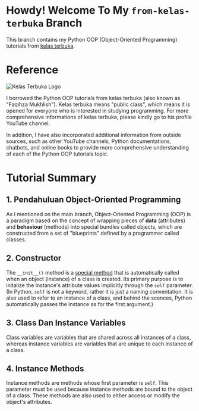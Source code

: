 # Howdy! Welcome To My `from-kelas-terbuka` Branch

This branch contains my Python OOP (Object-Oriented Programming) tutorials from [kelas terbuka](www.youtube.com/@KelasTerbuka). 

# Reference

![Kelas Terbuka Logo](https://avatars.githubusercontent.com/u/36947813?s=200&v=4)

I borrowed the Python OOP tutorials from kelas terbuka (also known as "Faqihza Mukhlish"). Kelas terbuka means "public class", which means it is opened for everyone who is interested in studying programming. For more comprehensive informations of kelas terbuka, please kindly go to his profile YouTube channel.

In addition, I have also incorporated additional information from outside sources, such as other YouTube channels, Python documentations, chatbots, and online books to provide more comprehensive understanding of each of the Python OOP tutorials topic.

# Tutorial Summary

## 1. Pendahuluan Object-Oriented Programming

As I mentioned on the main branch, Object-Oriented Programming (OOP) is a paradigm based on the concept of wrapping pieces of **data** (attributes) and **behaviour** (methods) into special bundles called objects, which are constructed from a set of "blueprints" defined by a programmer called classes.

## 2. Constructor

The `__init__()` method is a [special method](https://docs.python.org/3/glossary.html#term-special-method) that is automatically called when an object (instance) of a class is created. Its primary purpose is to initalize the instance's attribute values implicitly through the `self` parameter. (In Python, `self` is not a keyword, rather it is just a naming conventation. It is also used to refer to an instance of a class, and behind the scences, Python automatically passes the instance as for the first argument.)

## 3. Class Dan Instance Variables

Class variables are variables that are shared across all instances of a class, whereas instance variables are variables that are unique to each instance of a class.

## 4. Instance Methods

Instance methods are methods whose first parameter is `self`. This parameter must be used because instance methods are bound to the object of a class. These methods are also used to either access or modify the object's attributes.
